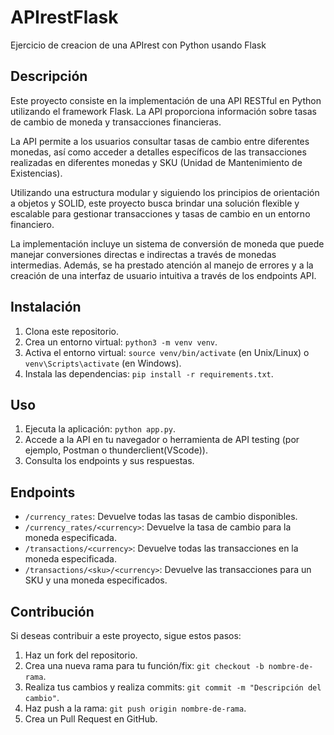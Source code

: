 # APIrestFlask

Ejercicio de creacion de una APIrest con Python usando Flask

## Descripción

Este proyecto consiste en la implementación de una API RESTful en Python utilizando el framework Flask. La API proporciona información sobre tasas de cambio de moneda y transacciones financieras.

La API permite a los usuarios consultar tasas de cambio entre diferentes monedas, así como acceder a detalles específicos de las transacciones realizadas en diferentes monedas y SKU (Unidad de Mantenimiento de Existencias).

Utilizando una estructura modular y siguiendo los principios de orientación a objetos y SOLID, este proyecto busca brindar una solución flexible y escalable para gestionar transacciones y tasas de cambio en un entorno financiero.

La implementación incluye un sistema de conversión de moneda que puede manejar conversiones directas e indirectas a través de monedas intermedias. Además, se ha prestado atención al manejo de errores y a la creación de una interfaz de usuario intuitiva a través de los endpoints API.

## Instalación

1. Clona este repositorio.
2. Crea un entorno virtual: `python3 -m venv venv`.
3. Activa el entorno virtual: `source venv/bin/activate` (en Unix/Linux) o `venv\Scripts\activate` (en Windows).
4. Instala las dependencias: `pip install -r requirements.txt`.

## Uso

1. Ejecuta la aplicación: `python app.py`.
2. Accede a la API en tu navegador o herramienta de API testing (por ejemplo, Postman o thunderclient(VScode)).
3. Consulta los endpoints y sus respuestas.

## Endpoints

- `/currency_rates`: Devuelve todas las tasas de cambio disponibles.
- `/currency_rates/<currency>`: Devuelve la tasa de cambio para la moneda especificada.
- `/transactions/<currency>`: Devuelve todas las transacciones en la moneda especificada.
- `/transactions/<sku>/<currency>`: Devuelve las transacciones para un SKU y una moneda especificados.

## Contribución

Si deseas contribuir a este proyecto, sigue estos pasos:
1. Haz un fork del repositorio.
2. Crea una nueva rama para tu función/fix: `git checkout -b nombre-de-rama`.
3. Realiza tus cambios y realiza commits: `git commit -m "Descripción del cambio"`.
4. Haz push a la rama: `git push origin nombre-de-rama`.
5. Crea un Pull Request en GitHub.